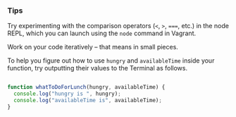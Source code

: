 ### Tips

Try experimenting with the comparison operators (`<`, `>`, `===`, etc.) in the node REPL, which you can launch using the `node` command in Vagrant.

Work on your code iteratively – that means in small pieces. 

To help you figure out how to use `hungry` and `availableTime` inside your function, try outputting their values to the Terminal as follows.


```javascript

function whatToDoForLunch(hungry, availableTime) {
  console.log("hungry is ", hungry);
  console.log("availableTime is", availableTime);
}

```
